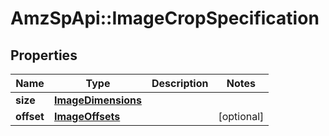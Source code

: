 # AmzSpApi::ImageCropSpecification

## Properties
Name | Type | Description | Notes
------------ | ------------- | ------------- | -------------
**size** | [**ImageDimensions**](ImageDimensions.md) |  | 
**offset** | [**ImageOffsets**](ImageOffsets.md) |  | [optional] 

